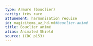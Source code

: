 ```yaml
---
type: Armure (bouclier)
rarity: très rare
attunement: harmonisation requise
id: magicitems_az_hd.md#bouclier-animé
title: Bouclier animé
alias: Animated Shield
source: (CDC p153)
---
```


